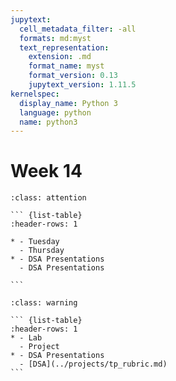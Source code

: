 ```yaml
---
jupytext:
  cell_metadata_filter: -all
  formats: md:myst
  text_representation:
    extension: .md
    format_name: myst
    format_version: 0.13
    jupytext_version: 1.11.5
kernelspec:
  display_name: Python 3
  language: python
  name: python3
---
```


# Week 14

```` {admonition} Agenda
:class: attention

``` {list-table}
:header-rows: 1

* - Tuesday
  - Thursday
* - DSA Presentations
  - DSA Presentations

```

````

```` {admonition} Action Items
:class: warning

``` {list-table} 
:header-rows: 1
* - Lab
  - Project
* - DSA Presentations
  - [DSA](../projects/tp_rubric.md)
```
````

